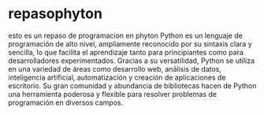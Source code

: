 # repasophyton
esto es un repaso de programacion en phyton
Python es un lenguaje de programación de alto nivel, ampliamente reconocido por su sintaxis clara y sencilla, lo que facilita el aprendizaje tanto para principiantes como para desarrolladores experimentados. Gracias a su versatilidad, Python se utiliza en una variedad de áreas como desarrollo web, análisis de datos, inteligencia artificial, automatización y creación de aplicaciones de escritorio. Su gran comunidad y abundancia de bibliotecas hacen de Python una herramienta poderosa y flexible para resolver problemas de programación en diversos campos.
